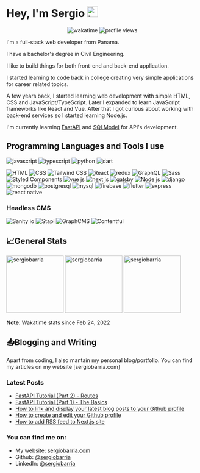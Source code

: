 <!-- <img src="./banner.png" /> -->

# Hey, I'm Sergio <img src="https://user-images.githubusercontent.com/1303154/88677602-1635ba80-d120-11ea-84d8-d263ba5fc3c0.gif" width="28px" alt="hi">

<p align="center">
  <img alt="wakatime" src="https://wakatime.com/badge/user/3cbe3c90-aefe-4b06-9cbe-bb590e0a7e56.svg" />
  <img alt="profile views" src="https://komarev.com/ghpvc/?username=sergiobarria&color=FAC151" />
</p>

I'm a full-stack web developer from Panama.

I have a bachelor's degree in Civil Engineering.

I like to build things for both front-end and back-end application.

I started learning to code back in college creating very simple applications for career related topics.

A few years back, I started learning web development with simple HTML, CSS and JavaScript/TypeScript. Later I expanded to learn JavaScript frameworks like React and Vue. After that I got curious about working with back-end services so I started learning Node.js.

I'm currently learning [FastAPI](https://fastapi.tiangolo.com/) and [SQLModel](https://sqlmodel.tiangolo.com/) for API's development.

## Programming Languages and Tools I use

<p>
  <img alt="javascript" src="https://img.shields.io/badge/-Javascript-F0DB4F?style=for-the-badge&labelColor=black&logo=javascript&logoColor=F0DB4F" />
  <img alt="typescript" src="https://img.shields.io/badge/-Typescript-007acc?style=for-the-badge&labelColor=black&logo=typescript&logoColor=007acc" />
  <img alt="python" src="https://img.shields.io/badge/-python-3674A7?style=for-the-badge&labelColor=black&logo=python&logoColor=3674A7" />
  <img alt="dart" src="https://img.shields.io/badge/-Dart-0175C2?style=for-the-badge&labelColor=black&logo=dart&logoColor=3674A7" />
</p>

<p>
  <img alt="HTML" src="https://img.shields.io/badge/-html-E54C22?style=flat-square&logo=html5&logoColor=white" />
  <img alt="CSS" src="https://img.shields.io/badge/-css-1672B7?style=flat-square&logo=css3&logoColor=white" />
  <img alt="Tailwind CSS" src="https://img.shields.io/badge/-tailwind-18BAB9?style=flat-square&logo=tailwindcss&logoColor=white" />
  <img alt="React" src="https://img.shields.io/badge/-React-45b8d8?style=flat-square&logo=react&logoColor=white" />
  <img alt="redux" src="https://img.shields.io/badge/-Redux-764ABC?style=flat-square&logo=redux&logoColor=white" />
  <img alt="GraphQL" src="https://img.shields.io/badge/-GraphQL-E10098?style=flat-square&logo=graphql&logoColor=white" />
  <img alt="Sass" src="https://img.shields.io/badge/-Sass-CC6699?style=flat-square&logo=sass&logoColor=white" />
  <img alt="Styled Components" src="https://img.shields.io/badge/-Styled_Components-db7092?style=flat-square&logo=styled-components&logoColor=white" />
  <img alt="vue js" src="https://img.shields.io/badge/-Vue-41B983?style=flat-square&logo=Vue.js&logoColor=white" />
  <img alt="next js" src="https://img.shields.io/badge/-Next-000000?style=flat-square&logo=next.js&logoColor=white" />
  <img alt="gatsby" src="https://img.shields.io/badge/-Gatsby-533885?style=flat-square&logo=gatsby&logoColor=white" />
  <img alt="Node js" src="https://img.shields.io/badge/-Nodejs-3C873A?style=flat-square&logo=node.js&logoColor=white" />
  <img alt="django" src="https://img.shields.io/badge/-Django-50BE95?style=flat-square&logo=django&logoColor=white" />
  <img alt="mongodb" src="https://img.shields.io/badge/-MongoDB-14AA52?style=flat-square&logo=mongodb&logoColor=white" />
  <img alt="postgresql" src="https://img.shields.io/badge/-PostgreSQL-316192?style=flat-square&logo=postgresql&logoColor=white" />
  <img alt="mysql" src="https://img.shields.io/badge/-MySQL-00000F?style=flat-square&logo=mysql&logoColor=white" />
  <img alt="firebase" src="https://img.shields.io/badge/-firebase-FFCB2D?style=flat-square&logo=firebase&logoColor=white" />
  <img alt="flutter" src="https://img.shields.io/badge/-Flutter-02569B?style=flat-square&logo=flutter&logoColor=white" />
  <img alt="express" src="https://img.shields.io/badge/-Express.js-404D59?style=flat-square&logo=express&logoColor=white" />
  <img alt="react native" src="https://img.shields.io/badge/-React_Native-20232A?style=flat-square&logo=react&logoColor=white" />
</p>

### Headless CMS

<p>
  <img alt="Sanity io" src="https://img.shields.io/badge/-sanity-E9544F?style=for-the-badge&logoColor=white" />
  <img alt="Stapi" src="https://img.shields.io/badge/-strapi-8B71FD?style=for-the-badge&logoColor=white" />
  <img alt="GraphCMS" src="https://img.shields.io/badge/-graphcms-1953BB?style=for-the-badge&logoColor=white" />
  <img alt="Contentful" src="https://img.shields.io/badge/-contentful-F3DF21?style=for-the-badge&logoColor=white" />
</p>

## :chart_with_upwards_trend:General Stats

<div>
  <img height="150" src="https://github-readme-stats.vercel.app/api?username=sergiobarria&theme=gotham&show_icons=true" alt="sergiobarria" />

  <img height="150" src="https://github-readme-stats.vercel.app/api/top-langs/?username=sergiobarria&layout=compact&theme=gotham&langs_count=6" alt="sergiobarria" alt="sergiobarria" />

  <img height="150" src="https://github-readme-stats.vercel.app/api/wakatime?username=sergiobarria&layout=compact&theme=gotham&langs_count=6&v=2" alt="sergiobarria" />
</div>

**Note**: Wakatime stats since Feb 24, 2022

## :inbox_tray:Blogging and Writing

Apart from coding, I also mantain my personal blog/portfolio. You can find my articles on my website [sergiobarria.com]

### Latest Posts

<!-- BLOG-POST-LIST:START -->
- [FastAPI Tutorial &lpar;Part 2&rpar; - Routes](https://www.sergiobarria.com/blog/fastapi-tutorial-part-2-routes)
- [FastAPI Tutorial &lpar;Part 1&rpar; - The Basics](https://www.sergiobarria.com/blog/fastapi-tutorial-part-1-the-basics)
- [How to link and display your latest blog posts to your Github profile](https://www.sergiobarria.com/blog/how-to-link-and-display-your-latest-blog-posts-to-your-github-profile)
- [How to create and edit your Github profile](https://www.sergiobarria.com/blog/how-to-create-and-edit-your-github-profile)
- [How to add RSS feed to Next.js site](https://www.sergiobarria.com/blog/how-to-add-rss-feed-to-nextjs-site)
<!-- BLOG-POST-LIST:END -->

### You can find me on:

- My website: [sergiobarria.com](https://www.sergiobarria.com/)
- Github: [@sergiobarria](https://github.com/sergiobarria)
- LinkedIn: [@sergiobarria](https://www.linkedin.com/feed/?trk=guest_homepage-basic_nav-header-signin)
